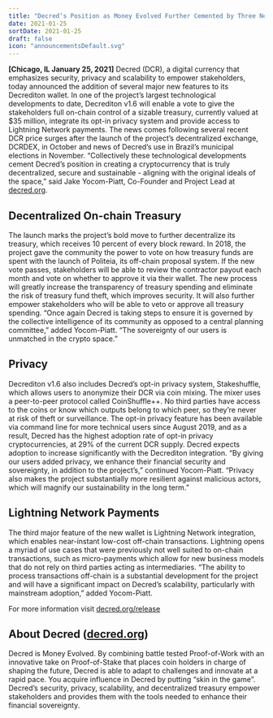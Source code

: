 ```yaml
---
title: "Decred’s Position as Money Evolved Further Cemented by Three New Features"
date: 2021-01-25
sortDate: 2021-01-25
draft: false
icon: "announcementsDefault.svg"
---
```


**[Chicago, IL January 25, 2021]**  Decred (DCR), a digital currency that
emphasizes security, privacy and scalability to empower stakeholders, today
announced the addition of several major new features to its Decrediton wallet.
In one of the project’s largest technological developments to date, Decrediton
v1.6 will enable a vote to give the stakeholders full on-chain control of a
sizable treasury, currently valued at $35 million, integrate its opt-in privacy
system and provide access to Lightning Network payments. The news comes
following several recent DCR price surges after the launch of the project’s
decentralized exchange, DCRDEX, in October and news of Decred’s use in Brazil’s
municipal elections in November. “Collectively these technological developments
cement Decred’s position in creating a cryptocurrency that is truly
decentralized, secure and sustainable - aligning with the original ideals of the
space,” said Jake Yocom-Piatt, Co-Founder and Project Lead at
[decred.org](https://decred.org).

## Decentralized On-chain Treasury

The launch marks the project’s bold move to further decentralize its treasury,
which receives 10 percent of every block reward. In 2018, the project gave the
community the power to vote on how treasury funds are spent with the launch of
Politeia, its off-chain proposal system. If the new vote passes, stakeholders
will be able to review the contractor payout each month and vote on whether to
approve it via their wallet. The new process will greatly increase the
transparency of treasury spending and eliminate the risk of treasury fund theft,
which improves security. It will also further empower stakeholders who will be
able to veto or approve all treasury spending. “Once again Decred is taking
steps to ensure it is governed by the collective intelligence of its community
as opposed to a central planning committee,” added Yocom-Piatt. “The sovereignty
of our users is unmatched in the crypto space.”

## Privacy

Decrediton v1.6 also includes Decred’s opt-in privacy system, Stakeshuffle,
which allows users to anonymize their DCR via coin mixing. The mixer uses a
peer-to-peer protocol called CoinShuffle++. No third parties have access to the
coins or know which outputs belong to which peer, so they’re never at risk of
theft or surveillance. The opt-in privacy feature has been available via command
line for more technical users since August 2019, and as a result, Decred has the
highest adoption rate of opt-in privacy cryptocurrencies, at 29% of the current
DCR supply. Decred expects adoption to increase significantly with the
Decrediton integration. “By giving our users added privacy, we enhance their
financial security and sovereignty, in addition to the project’s,” continued
Yocom-Piatt. “Privacy also makes the project substantially more resilient
against malicious actors, which will magnify our sustainability in the long
term.”

## Lightning Network Payments

The third major feature of the new wallet is Lightning Network integration,
which enables near-instant low-cost off-chain transactions. Lightning opens a
myriad of use cases that were previously not well suited to on-chain
transactions, such as micro-payments which allow for new business models that do
not rely on third parties acting as intermediaries. “The ability to process
transactions off-chain is a substantial development for the project and will
have a significant impact on Decred’s scalability, particularly with mainstream
adoption,” added Yocom-Piatt.

For more information visit [decred.org/release](https://decred.org/release)

## About Decred ([decred.org](https://decred.org))

Decred is Money Evolved. By combining battle tested Proof-of-Work with an
innovative take on Proof-of-Stake that places coin holders in charge of shaping
the future, Decred is able to adapt to challenges and innovate at a rapid pace.
You acquire influence in Decred by putting “skin in the game”. Decred’s
security, privacy, scalability, and decentralized treasury empower stakeholders
and provides them with the tools needed to enhance their financial sovereignty.
